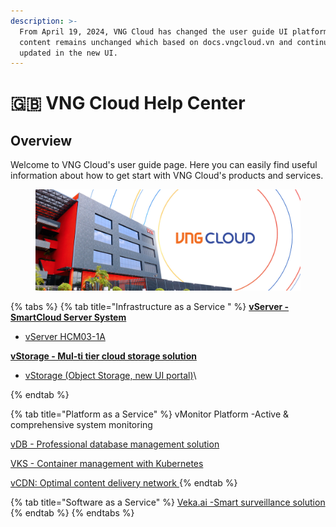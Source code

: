 ```yaml
---
description: >-
  From April 19, 2024, VNG Cloud has changed the user guide UI platform. The
  content remains unchanged which based on docs.vngcloud.vn and continues to be
  updated in the new UI.
---
```


# 🇬🇧 VNG Cloud Help Center

## Overview

Welcome to VNG Cloud's user guide page. Here you can easily find useful information about how to get start with VNG Cloud's products and services.

<figure><img src=".gitbook/assets/VNG Cloud document.jpg" alt=""><figcaption></figcaption></figure>



{% tabs %}
{% tab title="Infrastructure as a Service " %}
[**vServer - SmartCloud Server System**](vserver/)

* [vServer HCM03-1A](vserver/)

[**vStorage - Mul-ti tier cloud storage solution**](vstorage/)

* [vStorage (Object Storage, new UI portal)](vstorage/)\

{% endtab %}

{% tab title="Platform as a Service" %}
vMonitor Platform -Active & comprehensive system monitoring

[vDB - Professional database management solution](vdb.md)

[VKS - Container management with Kubernetes](vks/)

[vCDN: Optimal content delivery network ](vcdn.md)
{% endtab %}

{% tab title="Software as a Service" %}
[Veka.ai -Smart surveillance solution](vcloudcam.md)
{% endtab %}
{% endtabs %}

